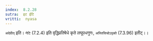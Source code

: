 ```yaml
---
index:  8.2.28
sutra:  इट ईटि
vritti:  nyasa
---
```


`अदेवीत्` इति। `नेटि` (7.2.4) इति वृद्धिप्रतिषेधे कृते लघूपधगुणः, `अस्तिसिचोऽपृक्ते` (7.3.96) इतीट्।।

